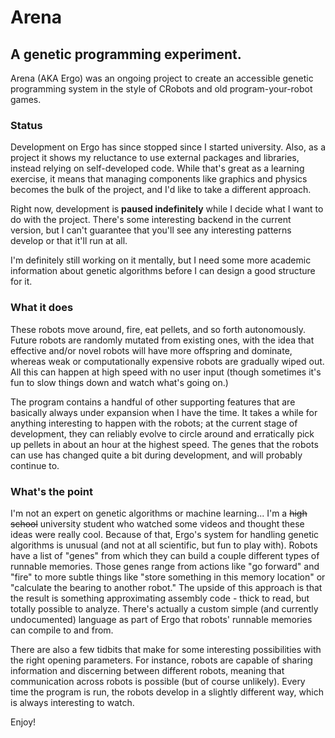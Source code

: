 # Arena
## A genetic programming experiment.

Arena (AKA Ergo) was an ongoing project to create an accessible genetic programming system in the style of CRobots and old program-your-robot games.

### Status
Development on Ergo has since stopped since I started university. Also, as a project it shows my reluctance to use external packages and libraries, instead relying on self-developed code. While that's great as a learning exercise, it means that managing components like graphics and physics becomes the bulk of the project, and I'd like to take a different approach. 

Right now, development is **paused indefinitely** while I decide what I want to do with the project. There's some interesting backend in the current version, but I can't guarantee that you'll see any interesting patterns develop or that it'll run at all. 

I'm definitely still working on it mentally, but I need some more academic information about genetic algorithms before I can design a good structure for it. 

### What it does
These robots move around, fire, eat pellets, and so forth autonomously. Future robots are randomly mutated from existing ones, with the idea that effective and/or novel robots will have more offspring and dominate, whereas weak or computationally expensive robots are gradually wiped out. All this can happen at high speed with no user input (though sometimes it's fun to slow things down and watch what's going on.)

The program contains a handful of other supporting features that are basically always under expansion when I have the time. It takes a while for anything interesting to happen with the robots; at the current stage of development, they can reliably evolve to circle around and erratically pick up pellets in about an hour at the highest speed. The genes that the robots can use has changed quite a bit during development, and will probably continue to.

### What's the point
I'm not an expert on genetic algorithms or machine learning... I'm a ~~high school~~ university student who watched some videos and thought these ideas were really cool. Because of that, Ergo's system for handling genetic algorithms is unusual (and not at all scientific, but fun to play with). Robots have a list of "genes" from which they can build a couple different types of runnable memories. Those genes range from actions like "go forward" and "fire" to more subtle things like "store something in this memory location" or "calculate the bearing to another robot." The upside of this approach is that the result is something approximating assembly code - thick to read, but totally possible to analyze. There's actually a custom simple (and currently undocumented) language as part of Ergo that robots' runnable memories can compile to and from. 

There are also a few tidbits that make for some interesting possibilities with the right opening parameters. For instance, robots are capable of sharing information and discerning between different robots, meaning that communication across robots is possible (but of course unlikely). Every time the program is run, the robots develop in a slightly different way, which is always interesting to watch. 

Enjoy!
